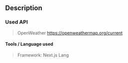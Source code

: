 ## Description



### Used API
> OpenWeather 
https://openweathermap.org/current

#### Tools / Language used
> Framework: Next.js
> Lang

